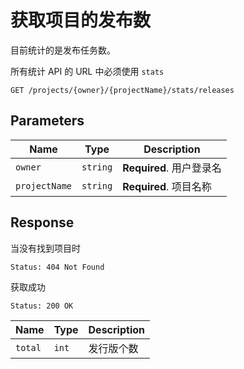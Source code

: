 # 获取项目的发布数

目前统计的是发布任务数。

所有统计 API 的 URL 中必须使用 `stats`

```text
GET /projects/{owner}/{projectName}/stats/releases
```

## Parameters

| Name          | Type     | Description              |
| ------------- | -------- | ------------------------ |
| `owner`       | `string` | **Required**. 用户登录名 |
| `projectName` | `string` | **Required**. 项目名称   |

## Response

当没有找到项目时

```text
Status: 404 Not Found
```

获取成功

```text
Status: 200 OK
```

| Name    | Type  | Description |
| ------- | ----- | ----------- |
| `total` | `int` | 发行版个数  |
